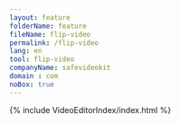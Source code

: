 ```yaml
---
layout: feature
folderName: feature
fileName: flip-video
permalink: /flip-video
lang: en
tool: flip-video
companyName: safevideokit
domain : com
noBox: true
---
```


{% include VideoEditorIndex/index.html %}

   